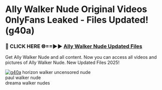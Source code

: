 # Ally Walker Nude Original Videos 0nlyFans Leaked - Files Updated! (g40a)

<h3>🔴 CLICK HERE 🌐==►► <a href="https://tinyurl.com/5h6xmrr3" rel="nofollow">Ally Walker Nude Updated Files</a></h3>

Get Ally Walker Nude and all content. Now you can access all videos and pictures of Ally Walker Nude. New Updated Files 2025!

[![g40a](https://i.imgur.com/KVD873Z.gif)](https://tinyurl.com/5h6xmrr3)
horizon walker uncensored nude<br>
paul walker nude<br>
dreama walker nudes